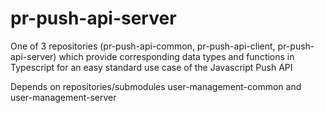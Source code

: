 # pr-push-api-server
One of 3 repositories (pr-push-api-common, pr-push-api-client, pr-push-api-server) which provide corresponding data types and functions in Typescript for an easy standard use case of the Javascript Push API

Depends on repositories/submodules user-management-common and user-management-server